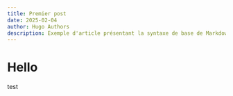 ```yaml
---
title: Premier post 
date: 2025-02-04
author: Hugo Authors
description: Exemple d'article présentant la syntaxe de base de Markdown et le formatage des éléments HTML.
---
```


# Hello

test
